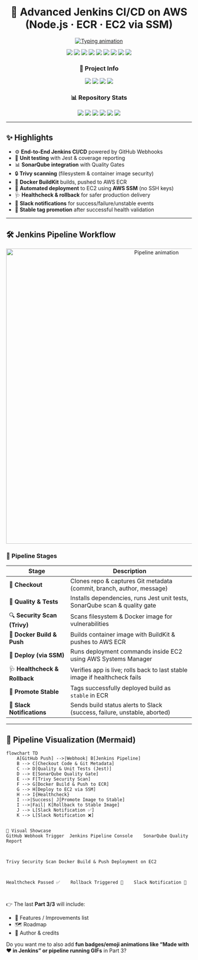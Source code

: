 <h1 align="center">🚀 Advanced Jenkins CI/CD on AWS (Node.js · ECR · EC2 via SSM)</h1>

<p align="center">
  <a href="https://github.com/KaranPrince/jenkins-node-ci">
    <img src="https://readme-typing-svg.demolab.com?font=Fira+Code&weight=700&size=26&pause=1000&color=00E5FF&center=true&vCenter=true&width=900&lines=GitHub+%E2%9E%9C+Jenkins+%E2%9E%9C+AWS;Build+%7C+Test+%7C+Scan+%7C+Containerize+%7C+Deploy;SonarQube+%2B+Trivy+%2B+Slack;Healthcheck+%2B+Rollback+%2B+Stable+Promotion" alt="Typing animation" />
  </a>
</p>

<p align="center">
  <img src="https://img.shields.io/badge/CI/CD-Jenkins-blue?style=for-the-badge&logo=jenkins&logoColor=white"/>
  <img src="https://img.shields.io/badge/Quality-SonarQube-0ea5e9?style=for-the-badge&logo=sonarqube&logoColor=white"/>
  <img src="https://img.shields.io/badge/Security-Trivy-critical?style=for-the-badge&logo=dependabot&logoColor=white"/>
  <img src="https://img.shields.io/badge/Container-Docker-2496ED?style=for-the-badge&logo=docker&logoColor=white"/>
  <img src="https://img.shields.io/badge/Registry-AWS%20ECR-orange?style=for-the-badge&logo=amazon-aws&logoColor=white"/>
  <img src="https://img.shields.io/badge/Deploy-EC2%20via%20SSM-3DDC84?style=for-the-badge&logo=amazon-ec2&logoColor=white"/>
  <img src="https://img.shields.io/badge/Notify-Slack-4A154B?style=for-the-badge&logo=slack&logoColor=white"/>
  <img src="https://img.shields.io/badge/Runtime-Node.js-43853D?style=for-the-badge&logo=nodedotjs&logoColor=white"/>
  <img src="https://img.shields.io/badge/Tests-Jest-C21325?style=for-the-badge&logo=jest&logoColor=white"/>
</p>

<div align="center">

### 🔨 Project Info
<img src="https://img.shields.io/badge/build-passing-brightgreen?style=flat-square"/> 
<img src="https://img.shields.io/badge/license-MIT-blue?style=flat-square"/>
<img src="https://img.shields.io/badge/Made%20With-Jenkins-blue?style=flat-square"/>
<img src="https://img.shields.io/badge/Hosted%20On-AWS%20EC2-orange?style=flat-square"/>

### 📊 Repository Stats
<img src="https://img.shields.io/github/repo-size/KaranPrince/jenkins-node-ci?style=flat-square"/>
<img src="https://img.shields.io/github/last-commit/KaranPrince/jenkins-node-ci?style=flat-square"/>
<img src="https://img.shields.io/github/issues/KaranPrince/jenkins-node-ci?style=flat-square"/>
<img src="https://img.shields.io/github/stars/KaranPrince/jenkins-node-ci?style=flat-square"/>
<img src="https://img.shields.io/github/forks/KaranPrince/jenkins-node-ci?style=flat-square"/>
<img src="https://visitor-badge.laobi.icu/badge?page_id=KaranPrince.jenkins-node-ci"/>
</div>

---

## ✨ Highlights

- ⚙️ **End-to-End Jenkins CI/CD** powered by GitHub Webhooks  
- 🧪 **Unit testing** with Jest & coverage reporting  
- 📊 **SonarQube integration** with Quality Gates  
- 🔒 **Trivy scanning** (filesystem & container image security)  
- 🐳 **Docker BuildKit** builds, pushed to AWS ECR  
- 🚀 **Automated deployment** to EC2 using **AWS SSM** (no SSH keys)  
- 🩺 **Healthcheck & rollback** for safer production delivery  
- 🔔 **Slack notifications** for success/failure/unstable events  
- 📌 **Stable tag promotion** after successful health validation  


---

## 🛠️ Jenkins Pipeline Workflow

<p align="center">
  <img src="https://github.com/KaranPrince/jenkins-node-ci/assets/pipeline-animated.gif" width="800" alt="Pipeline animation"/>
</p>

### 📌 Pipeline Stages

| Stage                         | Description                                                                 |
|-------------------------------|-----------------------------------------------------------------------------|
| 🔄 **Checkout**               | Clones repo & captures Git metadata (commit, branch, author, message)       |
| 🧪 **Quality & Tests**        | Installs dependencies, runs Jest unit tests, SonarQube scan & quality gate  |
| 🔍 **Security Scan (Trivy)**  | Scans filesystem & Docker image for vulnerabilities                        |
| 🐳 **Docker Build & Push**    | Builds container image with BuildKit & pushes to AWS ECR                    |
| 🚀 **Deploy (via SSM)**       | Runs deployment commands inside EC2 using AWS Systems Manager               |
| 🩺 **Healthcheck & Rollback** | Verifies app is live; rolls back to last stable image if healthcheck fails  |
| 📌 **Promote Stable**          | Tags successfully deployed build as `stable` in ECR                        |
| 🔔 **Slack Notifications**    | Sends build status alerts to Slack (success, failure, unstable, aborted)    |

---

## 🔄 Pipeline Visualization (Mermaid)

```mermaid
flowchart TD
    A[GitHub Push] -->|Webhook| B[Jenkins Pipeline]
    B --> C[Checkout Code & Git Metadata]
    C --> D[Quality & Unit Tests (Jest)]
    D --> E[SonarQube Quality Gate]
    E --> F[Trivy Security Scan]
    F --> G[Docker Build & Push to ECR]
    G --> H[Deploy to EC2 via SSM]
    H --> I{Healthcheck}
    I -->|Success| J[Promote Image to Stable]
    I -->|Fail| K[Rollback to Stable Image]
    J --> L[Slack Notification ✅]
    K --> L[Slack Notification ❌]


📸 Visual Showcase
GitHub Webhook Trigger	Jenkins Pipeline Console	SonarQube Quality Report

	
	
Trivy Security Scan	Docker Build & Push	Deployment on EC2

	
	
Healthcheck Passed ✅	Rollback Triggered 🔄	Slack Notification 🔔

	
```


👉 The last **Part 3/3** will include:  
- 🎯 Features / Improvements list  
- 🗺️ Roadmap  
- 🙋 Author & credits  

Do you want me to also add **fun badges/emoji animations like “Made with ❤️ in Jenkins” or pipeline running GIFs** in Part 3?
